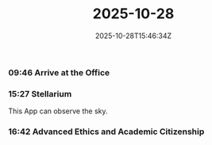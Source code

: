 ﻿---
title: "2025-10-28"
date: "2025-10-28T15:46:34Z"
categories:
  - diary
series:
  - 
tags:
  - 
mood:
weather:
location:
rating: 1
stime:
release: 0
draft: true
---

### 09:46 Arrive at the Office
### 15:27 Stellarium

This App can observe the sky.


### 16:42 Advanced Ethics and Academic Citizenship


